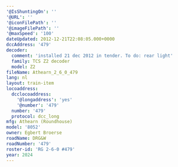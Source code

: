 ```yaml
---
'@IsShuntingOn': ''
'@URL': ''
'@iconFilePath': ''
'@imageFilePath': ''
'@maxSpeed': '100'
dateUpdated: 2012-12-21T22:08:05.000+0000
dccAddress: '479'
decoder:
  comment: 'installed 21 dec 2012 in tender. To do: rear light'
  family: TCS Z2 decoder
  model: Z2
fileName: Athearn_2_6_0_479
lang: nl
layout: train-item
locoaddress:
  dcclocoaddress:
    '@longaddress': 'yes'
    '@number': '479'
  number: '479'
  protocol: dcc_long
mfg: Athearn (Roundhouse)
model: '8052'
owner: Egbert Broerse
roadName: DRG&W
roadNumber: '479'
roster-id: 'RG 2-6-0 #479'
year: 2024
---
```


